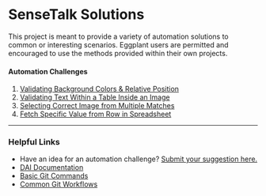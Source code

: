 # SenseTalk Solutions
This project is meant to provide a variety of automation solutions to common or interesting scenarios. Eggplant users are permitted and encouraged to use the methods provided within their own projects.

#### Automation Challenges
1. [Validating Background Colors & Relative Position](/background-colors.suite)
1. [Validating Text Within a Table Inside an Image](/table-image-validation.suite)
1. [Selecting Correct Image from Multiple Matches](/multiple-matches.suite)
1. [Fetch Specific Value from Row in Spreadsheet](/spreadsheet-search.suite)

---

### Helpful Links
- Have an idea for an automation challenge? [Submit your suggestion here.](https://github.com/TestPlant/sensetalk-solutions/discussions/new)
- [DAI Documentation](http://docs.eggplantsoftware.com/eggplant-documentation-home.htm)
- [Basic Git Commands](https://github.com/TestPlant/sensetalk-solutions/wiki/Basic-Git-Commands)
- [Common Git Workflows](https://github.com/TestPlant/sensetalk-solutions/wiki/Common-Git-Workflows)
